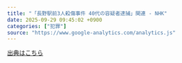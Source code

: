 ```yaml
---
title: "「長野駅前3人殺傷事件 40代の容疑者逮捕」関連 - NHK"
date: 2025-09-29 09:45:02 +0900
categories: ["犯罪"]
source: "https://www.google-analytics.com/analytics.js"
---
```


[出典はこちら](https://www.google-analytics.com/analytics.js)
